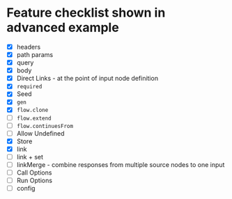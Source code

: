 # Feature checklist shown in advanced example

- [x] headers
- [x] path params
- [x] query
- [x] body
- [x] Direct Links - at the point of input node definition
- [x] `required`
- [x] Seed
- [x] `gen`
- [x] `flow.clone`
- [ ] `flow.extend`
- [ ] `flow.continuesFrom`
- [ ] Allow Undefined
- [x] Store
- [x] link
- [ ] link + set
- [ ] linkMerge - combine responses from multiple source nodes to one input
- [ ] Call Options
- [ ] Run Options
- [ ] config

